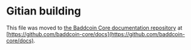 Gitian building
================

This file was moved to [the Baddcoin Core documentation repository](https://github.com/baddcoin-core/docs/blob/master/gitian-building.md) at [https://github.com/baddcoin-core/docs](https://github.com/baddcoin-core/docs).
